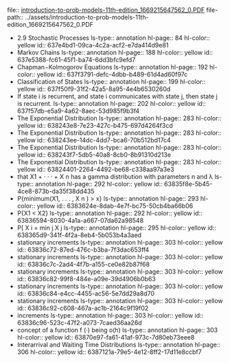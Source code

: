 file:: [introduction-to-prob-models-11th-edition_1669215647562_0.PDF](../assets/introduction-to-prob-models-11th-edition_1669215647562_0.PDF)
file-path:: ../assets/introduction-to-prob-models-11th-edition_1669215647562_0.PDF

- 2.9 Stochastic Processes
  ls-type:: annotation
  hl-page:: 84
  hl-color:: yellow
  id:: 637e4bd1-09ca-4c2a-acf2-e7da414d9e81
- Markov Chains
  ls-type:: annotation
  hl-page:: 188
  hl-color:: yellow
  id:: 637e5388-fc61-45f1-ba74-6dd3bfc9efd7
- Chapman−Kolmogorov Equations
  ls-type:: annotation
  hl-page:: 192
  hl-color:: yellow
  id:: 637f3791-defc-4dbb-b489-61d4ad60f97c
- Classification of States
  ls-type:: annotation
  hl-page:: 199
  hl-color:: yellow
  id:: 637f50f9-31f2-42a5-8a95-4e4b6530260d
- If state i is recurrent, and state i communicates with state j, then state j is recurrent.
  ls-type:: annotation
  hl-page:: 202
  hl-color:: yellow
  id:: 637f57db-e5a9-4a62-8aec-53d985f9b3f4
- The Exponential Distribution
  ls-type:: annotation
  hl-page:: 283
  hl-color:: yellow
  id:: 638243e8-7e23-427c-b475-697d4264f3cd
- The Exponential Distribution
  ls-type:: annotation
  hl-page:: 283
  hl-color:: yellow
  id:: 638243ee-14dc-4dd7-bca6-70b512bd17c4
- The Exponential Distribution
  ls-type:: annotation
  hl-page:: 283
  hl-color:: yellow
  id:: 638243f7-5db5-40a8-8cb0-8b91310d213e
- The Exponential Distribution
  ls-type:: annotation
  hl-page:: 283
  hl-color:: yellow
  id:: 63824401-2264-4492-be68-c338aa97a3e3
- that X1 + · · · + X n has a gamma distribution with parameters n and λ
  ls-type:: annotation
  hl-page:: 292
  hl-color:: yellow
  id:: 63835f8e-5b45-4ce8-873b-da35f38dd435
- P{minimum(X1, . . . , X n ) > x}
  ls-type:: annotation
  hl-page:: 293
  hl-color:: yellow
  id:: 6383624e-8dab-4e7f-bc75-50cb4ba66b06
- P{X1 < X2}
  ls-type:: annotation
  hl-page:: 292
  hl-color:: yellow
  id:: 63836594-8030-4a1a-a667-07da62a98548
- P[ X i = min j X j
  ls-type:: annotation
  hl-page:: 295
  hl-color:: yellow
  id:: 638365d9-341f-4f2a-8eb4-5b053b4a3aed
- stationary increments
  ls-type:: annotation
  hl-page:: 303
  hl-color:: yellow
  id:: 63836c72-87ed-476c-b3ba-7f3dac653ff4
- stationary increments
  ls-type:: annotation
  hl-page:: 303
  hl-color:: yellow
  id:: 63836c7c-2ad4-4f7b-a155-ce0e82b87f68
- stationary increments
  ls-type:: annotation
  hl-page:: 303
  hl-color:: yellow
  id:: 63836c82-99f8-484e-a09e-39d4906b0b63
- stationary increments
  ls-type:: annotation
  hl-page:: 303
  hl-color:: yellow
  id:: 63836c84-e4cc-4455-ac56-5e7dd29a8d70
- stationary increments
  ls-type:: annotation
  hl-page:: 303
  hl-color:: yellow
  id:: 63836c92-c608-467a-ac1b-2164c9f19f02
- increments
  ls-type:: annotation
  hl-page:: 303
  hl-color:: yellow
  id:: 63836c96-523c-47f2-a073-7caed36aa26d
- concept of a function f (·) being o(h)
  ls-type:: annotation
  hl-page:: 303
  hl-color:: yellow
  id:: 63870e97-fa61-41af-973c-7d80eb73eee8
- Interarrival and Waiting Time Distributions
  ls-type:: annotation
  hl-page:: 306
  hl-color:: yellow
  id:: 6387121a-79e5-4e12-8ff2-17d11e8ccbf7
